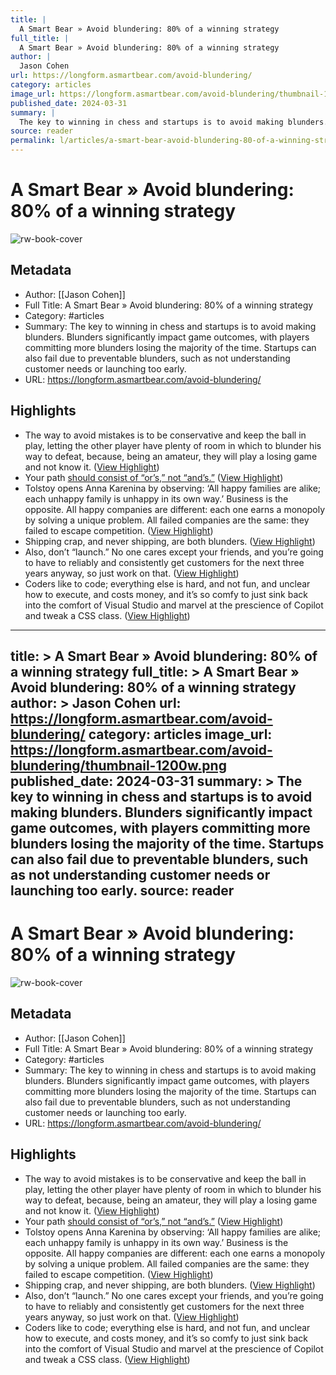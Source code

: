 ```yaml
---
title: |
  A Smart Bear » Avoid blundering: 80% of a winning strategy
full_title: |
  A Smart Bear » Avoid blundering: 80% of a winning strategy
author: |
  Jason Cohen
url: https://longform.asmartbear.com/avoid-blundering/
category: articles
image_url: https://longform.asmartbear.com/avoid-blundering/thumbnail-1200w.png
published_date: 2024-03-31
summary: |
  The key to winning in chess and startups is to avoid making blunders. Blunders significantly impact game outcomes, with players committing more blunders losing the majority of the time. Startups can also fail due to preventable blunders, such as not understanding customer needs or launching too early.
source: reader
permalink: l/articles/a-smart-bear-avoid-blundering-80-of-a-winning-strategy
---
```

# A Smart Bear » Avoid blundering: 80% of a winning strategy

![rw-book-cover](https://longform.asmartbear.com/avoid-blundering/thumbnail-1200w.png)

## Metadata
- Author: [[Jason Cohen]]
- Full Title: A Smart Bear » Avoid blundering: 80% of a winning strategy
- Category: #articles
- Summary: The key to winning in chess and startups is to avoid making blunders. Blunders significantly impact game outcomes, with players committing more blunders losing the majority of the time. Startups can also fail due to preventable blunders, such as not understanding customer needs or launching too early.
- URL: https://longform.asmartbear.com/avoid-blundering/

## Highlights
- The way to avoid mistakes is to be conservative and keep the ball in play, letting the other player have plenty of room in which to blunder his way to defeat, because, being an amateur, they will play a losing game and not know it. ([View Highlight](https://read.readwise.io/read/01j538wwkdsz0ck4w07qg2ynyn))
- Your path [should consist of “or’s,” not “and’s.”](https://longform.asmartbear.com/capturing-luck/) ([View Highlight](https://read.readwise.io/read/01j5391dg9t8kwj0zky5m34d5k))
- Tolstoy opens Anna Karenina by observing: ‘All happy families are alike; each unhappy family is unhappy in its own way.’ Business is the opposite. All happy companies are different: each one earns a monopoly by solving a unique problem. All failed companies are the same: they failed to escape competition. ([View Highlight](https://read.readwise.io/read/01j5392gsd7v4pxg15ee2vvckj))
- Shipping crap, and never shipping, are both blunders. ([View Highlight](https://read.readwise.io/read/01j5393j8hhanskwhtjpppdtpt))
- Also, don’t “launch.” No one cares except your friends, and you’re going to have to reliably and consistently get customers for the next three years anyway, so just work on that. ([View Highlight](https://read.readwise.io/read/01j5393s5hqw9frp96hdrjen7e))
- Coders like to code; everything else is hard, and not fun, and unclear how to execute, and costs money, and it’s so comfy to just sink back into the comfort of Visual Studio and marvel at the prescience of Copilot and tweak a CSS class. ([View Highlight](https://read.readwise.io/read/01j5396sh6magkvvabq15ebmf9))


---
title: >
  A Smart Bear » Avoid blundering: 80% of a winning strategy
full_title: >
  A Smart Bear » Avoid blundering: 80% of a winning strategy
author: >
  Jason Cohen
url: https://longform.asmartbear.com/avoid-blundering/
category: articles
image_url: https://longform.asmartbear.com/avoid-blundering/thumbnail-1200w.png
published_date: 2024-03-31
summary: >
  The key to winning in chess and startups is to avoid making blunders. Blunders significantly impact game outcomes, with players committing more blunders losing the majority of the time. Startups can also fail due to preventable blunders, such as not understanding customer needs or launching too early.
source: reader
---
# A Smart Bear » Avoid blundering: 80% of a winning strategy

![rw-book-cover](https://longform.asmartbear.com/avoid-blundering/thumbnail-1200w.png)

## Metadata
- Author: [[Jason Cohen]]
- Full Title: A Smart Bear » Avoid blundering: 80% of a winning strategy
- Category: #articles
- Summary: The key to winning in chess and startups is to avoid making blunders. Blunders significantly impact game outcomes, with players committing more blunders losing the majority of the time. Startups can also fail due to preventable blunders, such as not understanding customer needs or launching too early.
- URL: https://longform.asmartbear.com/avoid-blundering/

## Highlights
- The way to avoid mistakes is to be conservative and keep the ball in play, letting the other player have plenty of room in which to blunder his way to defeat, because, being an amateur, they will play a losing game and not know it. ([View Highlight](https://read.readwise.io/read/01j538wwkdsz0ck4w07qg2ynyn))
- Your path [should consist of “or’s,” not “and’s.”](https://longform.asmartbear.com/capturing-luck/) ([View Highlight](https://read.readwise.io/read/01j5391dg9t8kwj0zky5m34d5k))
- Tolstoy opens Anna Karenina by observing: ‘All happy families are alike; each unhappy family is unhappy in its own way.’ Business is the opposite. All happy companies are different: each one earns a monopoly by solving a unique problem. All failed companies are the same: they failed to escape competition. ([View Highlight](https://read.readwise.io/read/01j5392gsd7v4pxg15ee2vvckj))
- Shipping crap, and never shipping, are both blunders. ([View Highlight](https://read.readwise.io/read/01j5393j8hhanskwhtjpppdtpt))
- Also, don’t “launch.” No one cares except your friends, and you’re going to have to reliably and consistently get customers for the next three years anyway, so just work on that. ([View Highlight](https://read.readwise.io/read/01j5393s5hqw9frp96hdrjen7e))
- Coders like to code; everything else is hard, and not fun, and unclear how to execute, and costs money, and it’s so comfy to just sink back into the comfort of Visual Studio and marvel at the prescience of Copilot and tweak a CSS class. ([View Highlight](https://read.readwise.io/read/01j5396sh6magkvvabq15ebmf9))


